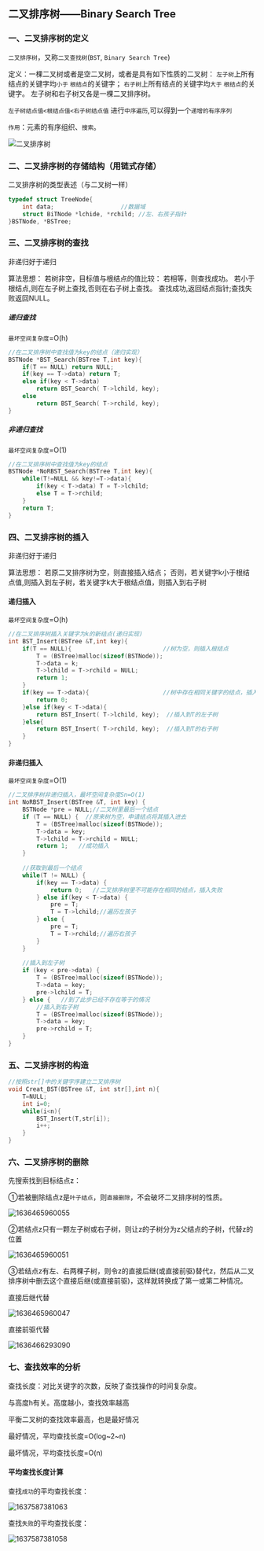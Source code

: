 ## 二叉排序树——Binary Search Tree

### 一、二叉排序树的定义

`二叉排序树`，又称`二叉查找树`(`BST`, `Binary Search Tree`)

定义：一棵二叉树或者是空二叉树，或者是具有如下性质的二叉树：
`左子树`上所有结点的关键字均`小于` `根结点`的关键字；
`右子树`上所有结点的关键字均`大于` `根结点`的关键字。
左子树和右子树又各是一棵二叉排序树。

`左子树结点值<根结点值<右子树结点值`
进行`中序遍历`,可以得到一个`递增的有序序列`

`作用`：元素的有序组织、`搜索`。

![二叉排序树](https://bkimg.cdn.bcebos.com/pic/94cad1c8a786c9179df9bed6c93d70cf3ac75763?x-bce-process=image/resize,m_lfit,w_536,limit_1/format,f_jpg)

### 二、二叉排序树的存储结构（用链式存储）

二叉排序树的类型表述（与二叉树一样）

```c
typedef struct TreeNode{
	int data;                   //数据域
	struct BiTNode *lchide, *rchild; //左、右孩子指针
}BSTNode, *BSTree;
```

### 三、二叉排序树的查找

非递归好于递归

算法思想：
若树非空，目标值与根结点的值比较：
		若相等，则查找成功。
		若小于根结点,则在左子树上查找,否则在右子树上查找。
查找成功,返回结点指针;查找失败返回NULL。

##### 递归查找

`最坏空间复杂度`=O(h)

```c
//在二叉排序树中查找值为key的结点（递归实现）
BSTNode *BST_Search(BSTree T,int key){
    if(T == NULL) return NULL;
    if(key == T->data) return T;
    else if(key < T->data)
		return BST_Search( T->lchild, key);
    else
    	return BST_Search( T->rchild, key);
}
```

##### 非递归查找

`最坏空间复杂度`=O(1)

```c
//在二叉排序树中查找值为key的结点
BSTNode *NoRBST_Search(BSTree T,int key){
    while(T!=NULL && key!=T->data){
        if(key < T->data) T = T->lchild;
        else T = T->rchild;
    }
    return T;
}
```

### 四、二叉排序树的插入

非递归好于递归

算法思想：
若原二叉排序树为空，则直接插入结点；
否则，若关键字k小于根结点值,则插入到左子树，若关键字k大于根结点值，则插入到右子树

#### 递归插入

`最坏空间复杂度`=O(h)

```c
//在二叉排序树插入关键字为k的新结点(递归实现)
int BST_Insert(BSTree &T,int key){
    if(T == NULL){                          //树为空，则插入根结点
        T = (BSTree)malloc(sizeof(BSTNode));
        T->data = k;
        T->lchild = T->rchild = NULL;
        return 1;
    }
    if(key == T->data){                     //树中存在相同关键字的结点，插入失败
        return 0;
    }else if(key < T->data){
        return BST_Insert( T->lchild, key);  //插入到T的左子树
    }else{
        return BST_Insert( T->rchild, key);  //插入到T的右子树
    }
}   	
```

#### 非递归插入

`最坏空间复杂度`=O(1)

```c
//二叉排序树非递归插入，最坏空间复杂度Sn=O(1)
int NoRBST_Insert(BSTree &T, int key) {
    BSTNode *pre = NULL;//二叉树里最后一个结点
    if (T == NULL) {  //原来树为空，申请结点将其插入进去
        T = (BSTree)malloc(sizeof(BSTNode));
        T->data = key;
        T->lchild = T->rchild = NULL;
        return 1;   //成功插入
    }
 
    //获取到最后一个结点
    while(T != NULL) {
        if(key == T->data) {
            return 0;   //二叉排序树里不可能存在相同的结点，插入失败
        } else if(key < T->data) {
            pre = T;
            T = T->lchild;//遍历左孩子
        } else {
            pre = T;
            T = T->rchild;//遍历右孩子
        }
    }
 
    //插入到左子树
    if (key < pre->data) {
        T = (BSTree)malloc(sizeof(BSTNode));
        T->data = key;
        pre->lchild = T;
    } else {   //到了此步已经不存在等于的情况
        //插入到右子树
        T = (BSTree)malloc(sizeof(BSTNode));
        T->data = key;
        pre->rchild = T;
    }
}
```

### 五、二叉排序树的构造

```c
//按照str[]中的关键字序建立二叉排序树
void Creat_BST(BSTree &T, int str[],int n){
    T=NULL;
    int i=0;
    while(i<n){
        BST_Insert(T,str[i]);
        i++;
    }
}
```

### 六、二叉排序树的删除

先搜索找到目标结点z：

①若被删除结点z是`叶子结点`，则`直接删除`，不会破坏二叉排序树的性质。

![1636465960055](https://github.com/oxyanyano/2022-WangDao-CS-DS-Notes/blob/main/images/1636465960055.png)

②若结点z只有一颗左子树或右子树，则让z的子树分为z父结点的子树，代替z的位置

![1636465960051](https://github.com/oxyanyano/2022-WangDao-CS-DS-Notes/blob/main/images/1636465960051.png)

③若结点z有左、右两棵子树，则令z的直接后继(或直接前驱)替代z，然后从二叉排序树中删去这个直接后继(或直接前驱)，这样就转换成了第一或第二种情况。

直接后继代替

![1636465960047](https://github.com/oxyanyano/2022-WangDao-CS-DS-Notes/blob/main/images/1636465960047.png)

直接前驱代替

![1636466293090](https://github.com/oxyanyano/2022-WangDao-CS-DS-Notes/blob/main/images/1636466293090.png)

### 七、查找效率的分析

查找长度：对比关键字的次数，反映了查找操作的时间复杂度。

与高度h有关。高度越小，查找效率越高

平衡二叉树的查找效率最高，也是最好情况

最好情况，平均查找长度=O(log~2~n)

最坏情况，平均查找长度=O(n)

#### 平均查找长度计算

查找`成功`的平均查找长度：

![1637587381063](https://github.com/oxyanyano/2022-WangDao-CS-DS-Notes/blob/main/images/1637587381063.png)

查找`失败`的平均查找长度：

![1637587381058](https://github.com/oxyanyano/2022-WangDao-CS-DS-Notes/blob/main/images/1637587381058.png)
